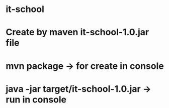 # it-school
# Create by maven it-school-1.0.jar file
# mvn package -> for create in console
# java -jar target/it-school-1.0.jar -> run in console
